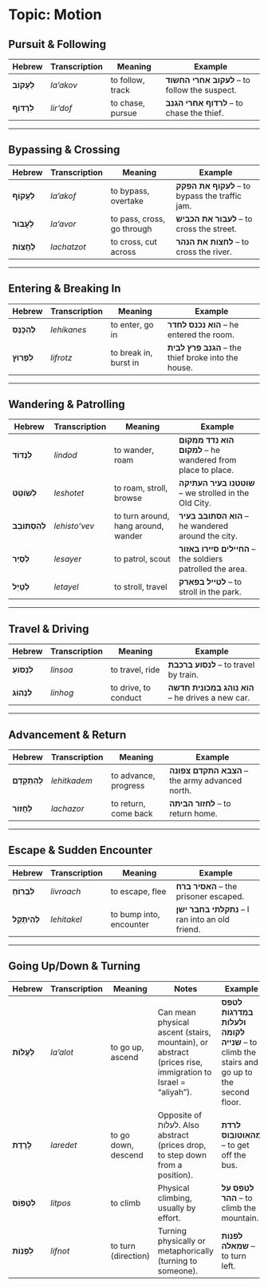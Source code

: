 # Topic: Motion

## Pursuit & Following

| **Hebrew**    | **Transcription** | **Meaning**      | **Example**                                   |
| ------------- | ----------------- | ---------------- | --------------------------------------------- |
| **לַעֲקוֹב**  | *la’akov*         | to follow, track | **לעקוב אחרי החשוד** – to follow the suspect. |
| **לִרְדּוֹף** | *lir’dof*         | to chase, pursue | **לרדוף אחרי הגנב** – to chase the thief.     |

---

## Bypassing & Crossing

| **Hebrew**   | **Transcription** | **Meaning**                | **Example**                                    |
| ------------ | ----------------- | -------------------------- | ---------------------------------------------- |
| **לַעֲקוֹף** | *la’akof*         | to bypass, overtake        | **לעקוף את הפקק** – to bypass the traffic jam. |
| **לַעֲבוֹר** | *la’avor*         | to pass, cross, go through | **לעבור את הכביש** – to cross the street.      |
| **לַחֲצוֹת** | *lachatzot*       | to cross, cut across       | **לחצות את הנהר** – to cross the river.        |

---

## Entering & Breaking In

| **Hebrew**     | **Transcription** | **Meaning**           | **Example**                                         |
| -------------- | ----------------- | --------------------- | --------------------------------------------------- |
| **לְהִכָּנֵס** | *lehikanes*       | to enter, go in       | **הוא נכנס לחדר** – he entered the room.            |
| **לִפְרוֹץ**   | *lifrotz*         | to break in, burst in | **הגנב פרץ לבית** – the thief broke into the house. |

---

## Wandering & Patrolling

| **Hebrew**        | **Transcription** | **Meaning**                         | **Example**                                                |
| ----------------- | ----------------- | ----------------------------------- | ---------------------------------------------------------- |
| **לִנְדּוֹד**     | *lindod*          | to wander, roam                     | **הוא נדד ממקום למקום** – he wandered from place to place. |
| **לְשׁוֹטֵט**     | *leshotet*        | to roam, stroll, browse             | **שוטטנו בעיר העתיקה** – we strolled in the Old City.      |
| **לְהִסְתּוֹבֵב** | *lehisto’vev*     | to turn around, hang around, wander | **הוא הסתובב בעיר** – he wandered around the city.         |
| **לְסַיֵּר**      | *lesayer*         | to patrol, scout                    | **החיילים סיירו באזור** – the soldiers patrolled the area. |
| **לְטַיֵּל**      | *letayel*         | to stroll, travel                   | **לטייל בפארק** – to stroll in the park.                   |

---

## Travel & Driving

| **Hebrew**    | **Transcription** | **Meaning**          | **Example**                                      |
| ------------- | ----------------- | -------------------- | ------------------------------------------------ |
| **לִנְסוֹעַ** | *linsoa*          | to travel, ride      | **לנסוע ברכבת** – to travel by train.            |
| **לִנְהוֹג**  | *linhog*          | to drive, to conduct | **הוא נוהג במכונית חדשה** – he drives a new car. |

---

## Advancement & Return

| **Hebrew**      | **Transcription** | **Meaning**          | **Example**                                     |
| --------------- | ----------------- | -------------------- | ----------------------------------------------- |
| **לְהִתְקָדֵם** | *lehitkadem*      | to advance, progress | **הצבא התקדם צפונה** – the army advanced north. |
| **לַחֲזוֹר**    | *lachazor*        | to return, come back | **לחזור הביתה** – to return home.               |

---

## Escape & Sudden Encounter

| **Hebrew**      | **Transcription** | **Meaning**             | **Example**                                     |
| --------------- | ----------------- | ----------------------- | ----------------------------------------------- |
| **לִבְרוֹחַ**   | *livroach*        | to escape, flee         | **האסיר ברח** – the prisoner escaped.           |
| **לְהִיתָּקֵל** | *lehitakel*       | to bump into, encounter | **נתקלתי בחבר ישן** – I ran into an old friend. |

---

## Going Up/Down & Turning

| **Hebrew**        | **Transcription** | **Meaning**                  | **Notes**                                                                                                 | **Example**                                                                              |
| ----------------- | ----------------- | ---------------------------- | --------------------------------------------------------------------------------------------------------- | ---------------------------------------------------------------------------------------- |
| **לַעֲלוֹת**      | *la’alot*         | to go up, ascend             | Can mean physical ascent (stairs, mountain), or abstract (prices rise, immigration to Israel = “aliyah”). | **לטפס במדרגות ולעלות לקומה שנייה** – to climb the stairs and go up to the second floor. |
| **לָרֶדֶת**       | *laredet*         | to go down, descend          | Opposite of לעלות. Also abstract (prices drop, to step down from a position).                             | **לרדת מהאוטובוס** – to get off the bus.                                                 |
| **לִטְפּוֹס**     | *litpos*          | to climb                     | Physical climbing, usually by effort.                                                                     | **לטפס על ההר** – to climb the mountain.                                                 |
| **לִפְנוֹת**      | *lifnot*          | to turn (direction)          | Turning physically or metaphorically (turning to someone).                                                | **לפנות שמאלה** – to turn left.                                                          |
